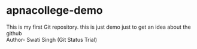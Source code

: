 # apnacollege-demo
This is my first Git repository. this is just demo just to get an idea about the github
<br> 
Author- Swati Singh (Git Status Trial)
